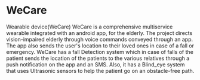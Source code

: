 # WeCare

Wearable device(WeCare)  WeCare is a comprehensive multiservice wearable integrated with an android app, for the elderly. The project directs vision-impaired elderly through voice commands conveyed through an app. The app also sends the user's location to their loved ones in case of a fall or emergency. WeCare has a fall Detection system which in case of falls of the patient sends the location of the patients to the various relatives through a push notification on the app and an SMS. Also, it has a Blind_eye system that uses Ultrasonic sensors to help the patient go on an obstacle-free path.
